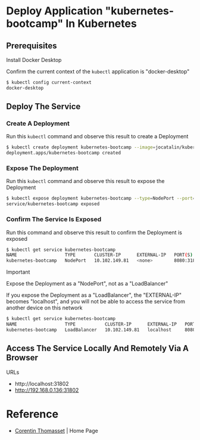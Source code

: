 # Deploy Application "kubernetes-bootcamp" In Kubernetes

## Prerequisites
Install Docker Desktop

Confirm the current context of the ```kubectl``` application is "docker-desktop"
```bash
$ kubectl config current-context
docker-desktop
```


## Deploy The Service

### Create A Deployment
Run this ```kubectl``` command and observe this result to create a Deployment
```bash
$ kubectl create deployment kubernetes-bootcamp --image=jocatalin/kubernetes-bootcamp:v2
deployment.apps/kubernetes-bootcamp created
```

### Expose The Deployment
Run this ```kubectl``` command and observe this result to expose the Deployment
```bash
$ kubectl expose deployment kubernetes-bootcamp --type=NodePort --port=8080
service/kubernetes-bootcamp exposed
```

### Confirm The Service Is Exposed
Run this command and observe this result to confirm the Deployment is exposed
```bash
$ kubectl get service kubernetes-bootcamp
NAME                  TYPE       CLUSTER-IP      EXTERNAL-IP   PORT(S)          AGE
kubernetes-bootcamp   NodePort   10.102.149.81   <none>        8080:31802/TCP   2m50s
```

> [!IMPORTANT]  
> Expose the Deployment as a "NodePort", not as a "LoadBalancer"
>
> If you expose the Deployment as a "LoadBalancer", the "EXTERNAL-IP" becomes "localhost", and you will not be able to access the service from another device on this network
>
> ```bash
> $ kubectl get service kubernetes-bootcamp
> NAME                  TYPE           CLUSTER-IP      EXTERNAL-IP   PORT(S)          AGE
> kubernetes-bootcamp   LoadBalancer   10.102.149.81   localhost     8080:31802/TCP   2m50s
> ```

## Access The Service Locally And Remotely Via A Browser

URLs
- http://localhost:31802
- http://192.168.0.136:31802

# Reference
- [Corentin Thomasset](https://corentin.tech/) | Home Page
